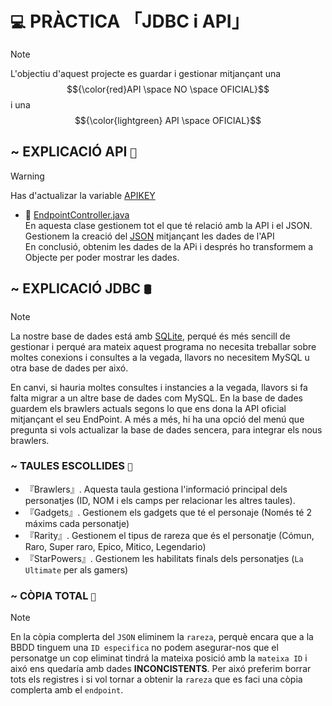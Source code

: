 # `💻` PRÀCTICA 「JDBC i API」
> [!NOTE]
> L'objectiu d'aquest projecte es guardar i gestionar mitjançant una $${\color{red}API \space NO \space OFICIAL}$$ i una $${\color{lightgreen} API \space OFICIAL}$$

## ~ EXPLICACIÓ API ` 📡 `
> [!WARNING]
> Has d'actualizar la variable [APIKEY](https://github.com/Ikerby341/Practica-API/blob/main/src/main/java/sapalomera/controller/EndPointController.java#L21)


- 📂 [EndpointController.java](https://github.com/Ikerby341/Practica-API/blob/main/src/main/java/sapalomera/controller/EndPointController.java) <br/>
En aquesta clase gestionem tot el que té relació amb la API i el JSON.<br/>
Gestionem la creació del [JSON](https://github.com/Ikerby341/Practica-API/blob/main/brawlers.json) mitjançant les dades de l'API<br/>
En conclusió, obtenim les dades de la APi i després ho transformem a Objecte per poder mostrar les dades.
## ~ EXPLICACIÓ JDBC ` 🛢️ `
> [!NOTE]
> La nostre base de dades está amb [SQLite](https://github.com/Ikerby341/Practica-API/blob/main/BrawlStars.db), perqué és més sencill de gestionar i perqué ara mateix aquest programa no necesita
treballar sobre moltes conexions i consultes a la vegada, llavors no necesitem MySQL u otra base de dades per aixó.<br/>

En canvi, si hauria moltes consultes i instancies a la vegada, llavors si fa falta migrar a un altre base de dades com MySQL. En la base de dades guardem els brawlers actuals segons lo que ens dona la API oficial mitjançant el seu EndPoint. A més a més, hi ha una opció del menú que pregunta si vols actualizar la base de dades sencera, para integrar els nous brawlers.

### ~ TAULES ESCOLLIDES ` 🥀 `
- 『Brawlers』․ Aquesta taula gestiona l'informació principal dels personatjes (ID, NOM i els camps per relacionar les altres taules).
- 『Gadgets』․ Gestionem els gadgets que té el personaje (Només té 2 máxims cada personatje)
- 『Rarity』․ Gestionem el tipus de rareza que és el personatje (Cómun, Raro, Super raro, Epico, Mitico, Legendario)
- 『StarPowers』․ Gestionem les habilitats finals dels personatjes (`La Ultimate` per als gamers)

### ~ CÒPIA TOTAL ` 📙 `
> [!NOTE]
> En la còpia complerta del `JSON` eliminem la `rareza`, perquè encara que a la BBDD tinguem una `ID especifica` no podem asegurar-nos que el personatge
> un cop eliminat tindrá la mateixa posició amb la `mateixa ID` i aixó ens quedaría amb dades **INCONCISTENTS**. Per aixó preferim borrar tots els registres i si vol tornar
> a obtenir la `rareza` que es faci una còpia complerta amb el `endpoint`.
